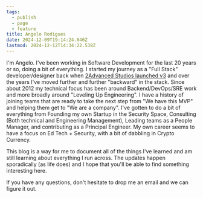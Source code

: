```yaml
---
tags:
  - publish
  - page
  - feature
title: Angelo Rodigues
date: 2024-12-09T19:14:24.046Z
lastmod: 2024-12-12T14:34:22.538Z
---
```


I'm Angelo. I've been working in Software Development for the last 20 years or so, doing a bit of everything. I started my journey as a "Full Stack" developer/designer back when [2Advanced Studios launched v3](https://www.webdesignmuseum.org/exhibitions/2advanced-studios-v3-2001) and over the years I've moved further and further "backward" in the stack. Since about 2012 my technical focus has been around Backend/DevOps/SRE work and more broadly around "Leveling Up Engineering". I have a history of joining teams that are ready to take the next step from "We have this MVP" and helping them get to "We are a company". I've gotten to do a bit of everything from Founding my own Startup in the Security Space, Consulting (Both technical and Engineering Management), Leading teams as a People Manager, and contributing as a Principal Engineer. My own career seems to have a focus on Ed Tech + Security, with a bit of dabbling in Crypto Currency.

This blog is a way for me to document all of the things I've learned and am still learning about everything I run across. The updates happen sporadically (as life does) and I hope that you'll be able to find something interesting here.

If you have any questions, don't hesitate to drop me an email and we can figure it out.
